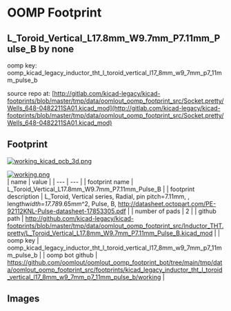 # OOMP Footprint  
## L_Toroid_Vertical_L17.8mm_W9.7mm_P7.11mm_Pulse_B  by none  
  
oomp key: oomp_kicad_legacy_inductor_tht_l_toroid_vertical_l17_8mm_w9_7mm_p7_11mm_pulse_b  
  
source repo at: [http://gitlab.com/kicad-legacy/kicad-footprints/blob/master/tmp/data/oomlout_oomp_footprint_src/Socket.pretty/Wells_648-0482211SA01.kicad_mod](http://gitlab.com/kicad-legacy/kicad-footprints/blob/master/tmp/data/oomlout_oomp_footprint_src/Socket.pretty/Wells_648-0482211SA01.kicad_mod)  
## Footprint  
  
[![working_kicad_pcb_3d.png](working_kicad_pcb_3d_600.png)](working_kicad_pcb_3d.png)  
  
[![working.png](working_600.png)](working.png)  
| name | value | 
| --- | --- | 
| footprint name | L_Toroid_Vertical_L17.8mm_W9.7mm_P7.11mm_Pulse_B | 
| footprint description | L_Toroid, Vertical series, Radial, pin pitch=7.11mm, , length*width=17.78*9.65mm^2, Pulse, B, http://datasheet.octopart.com/PE-92112KNL-Pulse-datasheet-17853305.pdf | 
| number of pads | 2 | 
| github path | http://github.com/kicad-legacy/kicad-footprints/blob/master/tmp/data/oomlout_oomp_footprint_src/Inductor_THT.pretty/L_Toroid_Vertical_L17.8mm_W9.7mm_P7.11mm_Pulse_B.kicad_mod | 
| oomp key | oomp_kicad_legacy_inductor_tht_l_toroid_vertical_l17_8mm_w9_7mm_p7_11mm_pulse_b | 
| oomp bot github | https://github.com/oomlout/oomlout_oomp_footprint_bot/tree/main/tmp/data/oomlout_oomp_footprint_src/footprints/kicad_legacy_inductor_tht_l_toroid_vertical_l17_8mm_w9_7mm_p7_11mm_pulse_b/working | 
## Images  
